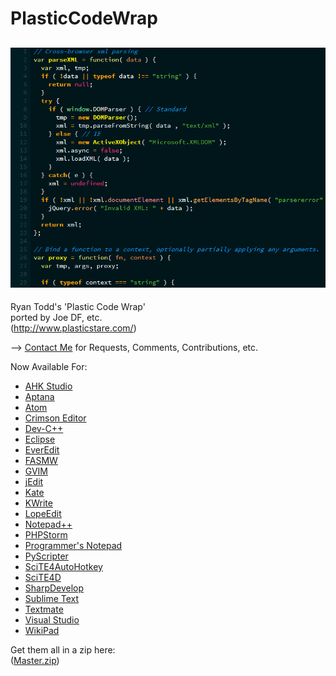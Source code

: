 PlasticCodeWrap
==========================
![Preview](preview.png "Preview")
--------------------------

Ryan Todd's 'Plastic Code Wrap'                          
ported by Joe DF, etc.                              
(http://www.plasticstare.com/)   

--> [Contact Me](mailto:joedf@users.sourceforge.net) for Requests, Comments, Contributions, etc.

Now Available For:                   
- [AHK Studio](AHK_Studio)  
- [Aptana](Aptana)   
- [Atom](atom)
- [Crimson Editor](Crimson_Editor)    
- [Dev-C++](Dev-C++)     
- [Eclipse](Eclipse)      
- [EverEdit](EverEdit)
- [FASMW](FASMW)    
- [GVIM](GVIM)     
- [jEdit](jEdit)     
- [Kate](Kate_KWrite)     
- [KWrite](Kate_KWrite)     
- [LopeEdit](LopeEdit)       
- [Notepad++](Notepad++)    
- [PHPStorm](PHPStorm)
- [Programmer's Notepad](Programmers_Notepad)     
- [PyScripter](PyScripter)     
- [SciTE4AutoHotkey](SciTE4AutoHotkey)       
- [SciTE4D](SciTE4D)    
- [SharpDevelop](Visual_Studio_and_SharpDevelop)     
- [Sublime Text](SublimeText_and_Textmate)     
- [Textmate](SublimeText_and_Textmate)      
- [Visual Studio](Visual_Studio_and_SharpDevelop)    
- [WikiPad](WikiPad)   
     
Get them all in a zip here:       
([Master.zip](https://github.com/joedf/PlasticCodeWrap/archive/master.zip))
